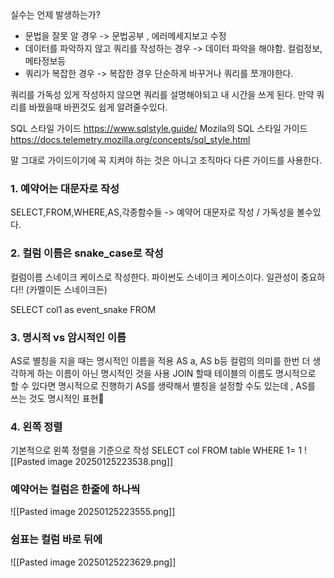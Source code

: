 실수는 언제 발생하는가?
- 문법을 잘못 알 경우 -> 문법공부 , 에러메세지보고 수정
- 데이터를 파악하지 않고 쿼리를 작성하는 경우 -> 데이터 파악을 해야함. 컬럼정보,메타정보등
- 쿼리가 복잡한 경우 -> 복잡한 경우 단순하게 바꾸거나 쿼리를 쪼개야한다.


쿼리를 가독성 있게 작성하지 않으면 쿼리를 설명해야되고 내 시간을 쓰게 된다.
만약 쿼리를 바꿨을때 바뀐것도 쉽게 알려줄수있다.

SQL 스타일 가이드
https://www.sqlstyle.guide/
Mozila의 SQL 스타일 가이드
https://docs.telemetry.mozilla.org/concepts/sql_style.html

 말 그대로 가이드이기에 꼭 지켜야 하는 것은 아니고 조직마다 다른 가이드를 사용한다.
 

### 1. 예약어는 대문자로 작성
SELECT,FROM,WHERE,AS,각종함수들 -> 예약어
대문자로 작성 / 가독성을 볼수있다. 

### 2. 컬럼 이름은 snake_case로 작성
컬럼이름 스네이크 케이스로 작성한다.
파이썬도 스네이크 케이스이다.
일관성이 중요하다!! (카멜이든 스네이크든)

SELECT
 col1 as event_snake
FROM

### 3. 명시적 vs 암시적인 이름
AS로 별칭을 지을 때는 명시적인 이름을 적용
AS a, AS b등 컬럼의 의미를 한번 더 생각하게 하는 이름이 아닌 명시적인 것을 사용
JOIN 할때 테이블의 이름도 명시적으로 할 수 있다면 명시적으로 진행하기
AS를 생략해서 별칭을 설정할 수도 있는데 , AS를 쓰는 것도 명시적인 표현

### 4. 왼쪽 정렬
기본적으로 왼쪽 정렬을 기준으로 작성
SELECT 
 col
FROM table
WHERE 1= 1
![[Pasted image 20250125223538.png]]

### 예약어는 컬럼은 한줄에 하나씩
![[Pasted image 20250125223555.png]]


### 쉼표는 컬럼 바로 뒤에

![[Pasted image 20250125223629.png]]

